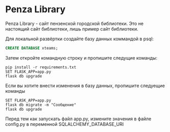 # Penza Library

Penza Library - сайт пензенской городской библиотеки. Это не настоящий сайт библиотеки, лишь пример сайт библиотеки.

Для локальной развёртки создайте базу данных коммандой в psql:

```sql
CREATE DATABASE xteams;
```

Затем откройте командную строку и пропишите следущие команды:

```
pip install -r requirements.txt
SET FLASK_APP=app.py
flask db upgrade
```

Если вы хотите внести изменения в базу данных, пропишите следуещие команды

```
SET FLASK_APP=app.py
flask db migrate -m "Сообщение"
flask db upgrade
```

Перед тем как запускать файл app.py, измените значения в файле config.py в переменной SQLALCHEMY_DATABASE_URI
